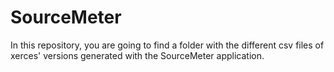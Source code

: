 # SourceMeter
In this repository, you are going to find a folder with the different csv files of xerces' versions generated with the SourceMeter application.
